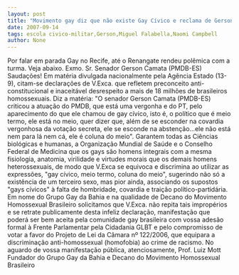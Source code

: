 ```yaml
---
layout: post
title: "Movimento gay diz que não existe Gay Cívico e reclama de Gerson Camata por fala infeliz no Renangate"
date: 2007-09-14
tags: escola civico-militar,Gerson,Miguel Falabella,Naomi Campbell
author: None
---
```

Por falar em parada Gay no Recife, at&eacute; o Renangate rendeu pol&ecirc;mica com a turma. Veja abaixo.
Exmo. Sr. Senador Gerson Camata (PMDB-ES)
Sauda&ccedil;&otilde;es!
Em mat&eacute;ria divulgada nacionalmente pela Ag&ecirc;ncia Estado (13-9), citam-se declara&ccedil;&otilde;es de V.Exca. que refletem preconceito anti-constitucional e inaceit&aacute;vel desrespeito a mais de 18 milh&otilde;es de brasileiros homossexuais.
Diz a mat&eacute;ria: &quot;O senador Gerson Camata (PMDB-ES) criticou a atua&ccedil;&atilde;o do PMDB, que est&aacute; uma vergonha e do PT, pelo aparecimento do que ele chamou de gay c&iacute;vico, isto &eacute;, o pol&iacute;tico que &eacute; meio termo, ele est&aacute; no meio, quer dizer que, al&eacute;m de se esconder na covardia vergonhosa da vota&ccedil;&atilde;o secreta, ele se esconde na absten&ccedil;&atilde;o...ele n&atilde;o est&aacute; nem para l&aacute; nem c&aacute;, ele &eacute; coluna do meio&quot;.
Garantem todas as Ci&ecirc;ncias biol&oacute;gicas e humanas, a Organiza&ccedil;&atilde;o Mundial de Sa&uacute;de e o Conselho Federal de Medicina que os gays s&atilde;o homens integrais com a mesma fisiologia, anatomia, virilidade e virtudes morais que os demais homens heterossexuais, de modo que V.Exca se equivoca e discrimina ao utilizar as express&otilde;es, &quot;gay c&iacute;vico, meio termo, coluna do meio&quot;, sugerindo n&atilde;o s&oacute; a exist&ecirc;ncia de um terceiro sexo, mas pior ainda, associando os supostos &quot;gays c&iacute;vicos&quot; &agrave; falta de hombridade, covardia e trai&ccedil;&atilde;o pol&iacute;tico-partid&aacute;ria. 
Em nome do Grupo Gay da Bahia e na qualidade de Decano do Movimento Homossexual Brasileiro solicitamos que V.Exca. n&atilde;o repita tais improp&eacute;rios e se retrate publicamente desta infeliz declara&ccedil;&atilde;o, manifesta&ccedil;&atilde;o que poder&aacute; ser bem aceita pela comunidade gay brasileira com vossa ades&atilde;o formal &agrave; Frente Parlamentar pela Cidadania GLBT e pelo compromisso de votar a favor do Projeto de Lei da C&acirc;mara n&ordm; 122/2006, que equipara a discrimina&ccedil;&atilde;o anti-homossexual (homofobia) ao crime de racismo. 
No aguardo de vossa manifesta&ccedil;&atilde;o p&uacute;blica, atenciosamente,
Prof. Luiz Mott
Fundador do Grupo Gay da Bahia e Decano do Movimento Homossexual Brasileiro 